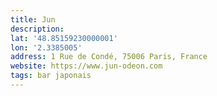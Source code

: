 ```yaml
---
title: Jun
description:
lat: '48.85159230000001'
lon: '2.3385005'
address: 1 Rue de Condé, 75006 Paris, France
website: https://www.jun-odeon.com
tags: bar japonais
---
```

